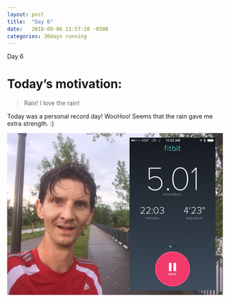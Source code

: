 ```yaml
---
layout: post
title:  "Day 6"
date:   2016-09-06 11:57:20 -0500
categories: 30days running
---
```

Day 6

# Today’s motivation:

> Rain! I love the rain! 

Today was a personal record day! WooHoo! Seems that the rain gave me extra strength. :)

![alt text](/img/day6.jpg "Day 6 - Snapped a screenshot at 5km")